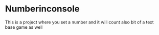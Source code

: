 # Numberinconsole
 This is a project where you set a number and it will count also bit of a text base game as well
